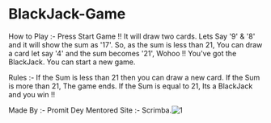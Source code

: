 # BlackJack-Game


How to Play :- 
Press Start Game !! It will draw two cards. Lets Say '9' & '8' and it will show the sum as '17'. So, as the sum is less than 21, You can draw a card let say '4' and the
sum becomes '21', Wohoo !! You've got the BlackJack. You can start a new game.


Rules :- 
If the Sum is less than 21 then you can draw a new card.
If the Sum is more than 21, The game ends.
If the Sum is equal to 21, Its a BlackJack and you win !!

Made By :- Promit Dey
Mentored Site :- Scrimba.![1](https://user-images.githubusercontent.com/78090861/163335187-3679dc9a-60ce-4d44-91e2-2f5cfa8b4e90.png)
